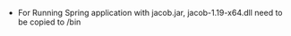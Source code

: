 - For Running Spring application with jacob.jar, jacob-1.19-x64.dll need to be copied to <jre-path>/bin